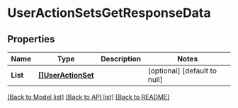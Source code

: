 # UserActionSetsGetResponseData

## Properties
Name | Type | Description | Notes
------------ | ------------- | ------------- | -------------
**List** | [**[]UserActionSet**](user_action_set.md) |  | [optional] [default to null]

[[Back to Model list]](../README.md#documentation-for-models) [[Back to API list]](../README.md#documentation-for-api-endpoints) [[Back to README]](../README.md)


